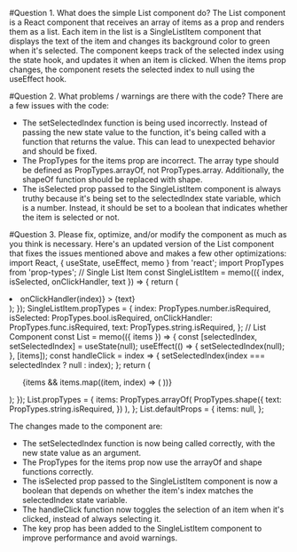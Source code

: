 #Question 1. What does the simple List component do?
The List component is a React component that receives an array of items as a prop and renders them as a list. Each item in the list is a SingleListItem component that displays the text of the item and changes its background color to green when it's selected.
The component keeps track of the selected index using the state hook, and updates it when an item is clicked. When the items prop changes, the component resets the selected index to null using the useEffect hook.

#Question 2. What problems / warnings are there with the code?
There are a few issues with the code:
* The setSelectedIndex function is being used incorrectly. Instead of passing the new state value to the function, it's being called with a function that returns the value. This can lead to unexpected behavior and should be fixed.
* The PropTypes for the items prop are incorrect. The array type should be defined as PropTypes.arrayOf, not PropTypes.array. Additionally, the shapeOf function should be replaced with shape.
* The isSelected prop passed to the SingleListItem component is always truthy because it's being set to the selectedIndex state variable, which is a number. Instead, it should be set to a boolean that indicates whether the item is selected or not.

#Question 3. Please fix, optimize, and/or modify the component as much as you think is necessary.
Here's an updated version of the List component that fixes the issues mentioned above and makes a few other optimizations:
import React, { useState, useEffect, memo } from 'react';
import PropTypes from 'prop-types';
// Single List Item
const SingleListItem = memo(({ index, isSelected, onClickHandler, text }) => {
return (
<li
style={{ backgroundColor: isSelected ? 'green' : 'red'}}
onClick={() => onClickHandler(index)}
>
{text}
</li>
);
});
SingleListItem.propTypes = {
index: PropTypes.number.isRequired,
isSelected: PropTypes.bool.isRequired,
onClickHandler: PropTypes.func.isRequired,
text: PropTypes.string.isRequired,
};
// List Component
const List = memo(({ items }) => {
const [selectedIndex, setSelectedIndex] = useState(null);
useEffect(() => {
setSelectedIndex(null);
}, [items]);
const handleClick = index => {
setSelectedIndex(index === selectedIndex ? null : index);
};
return (
<ul style={{ textAlign: 'left' }}>
{items && items.map((item, index) => (
<SingleListItem
key={index}
onClickHandler={handleClick}
text={item.text}
index={index}
isSelected={index === selectedIndex}
/>
))}
</ul>
);
});
List.propTypes = {
items: PropTypes.arrayOf(
PropTypes.shape({
text: PropTypes.string.isRequired,
})
),
};
List.defaultProps = {
items: null,
};

The changes made to the component are:
* The setSelectedIndex function is now being called correctly, with the new state value as an argument.
* The PropTypes for the items prop now use the arrayOf and shape functions correctly.
* The isSelected prop passed to the SingleListItem component is now a boolean that depends on whether the item's index matches the selectedIndex state variable.
* The handleClick function now toggles the selection of an item when it's clicked, instead of always selecting it.
* The key prop has been added to the SingleListItem component to improve performance and avoid warnings.

